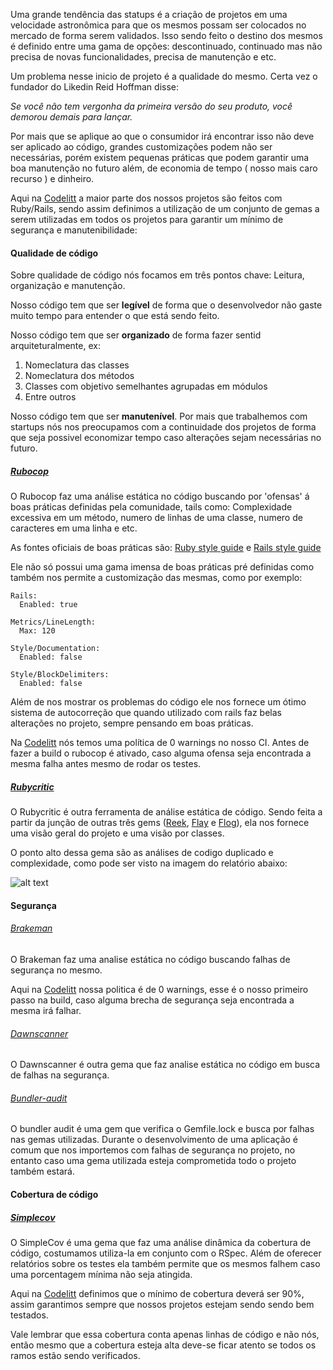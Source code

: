 Uma grande tendência das statups é a criação de projetos em uma
velocidade astronômica para que os mesmos possam ser colocados no
mercado de forma serem validados. Isso sendo feito o destino dos mesmos
é definido entre uma gama de opções: descontinuado, continuado mas não
precisa de novas funcionalidades, precisa de manutenção e etc.

Um problema nesse inicio de projeto é a qualidade do mesmo. Certa vez o
fundador do Likedin Reid Hoffman disse:

*Se você não tem vergonha da primeira versão do seu produto, você
demorou demais para lançar.*

Por mais que se aplique ao que o consumidor irá encontrar isso
não deve ser aplicado ao código, grandes customizações podem não ser
necessárias, porém existem pequenas práticas que podem garantir uma boa
manutenção no futuro além, de  economia de tempo ( nosso mais caro recurso ) e
dinheiro.

Aqui na [Codelitt](codelitt.com) a maior parte dos nossos projetos são
feitos com Ruby/Rails, sendo assim definimos a utilização de um conjunto
 de gemas a serem utilizadas em todos os projetos para garantir um mínimo de
segurança e manutenibilidade:

#### Qualidade de código

Sobre qualidade de código nós focamos em três pontos chave: Leitura,
organização e manutenção.

Nosso código tem que ser **legível** de forma que o desenvolvedor não gaste
muito tempo para entender o que está sendo feito.

Nosso código tem que ser **organizado** de forma fazer sentid
 arquiteturalmente, ex:

  1. Nomeclatura das classes
  2. Nomeclatura dos métodos
  3. Classes com objetivo semelhantes agrupadas em módulos
  4. Entre outros

Nosso código tem que ser **manutenível**. Por mais que trabalhemos com
startups nós nos preocupamos com a continuidade dos projetos de forma
que seja possivel economizar tempo caso alterações sejam necessárias no
futuro.

##### [Rubocop](https://github.com/bbatsov/rubocop)

O Rubocop faz uma análise estática no código buscando por 'ofensas' á
boas práticas definidas pela comunidade, tails como: Complexidade
excessiva em um método, numero de linhas de uma classe, numero de
caracteres em uma linha e etc.

As fontes oficiais de boas práticas são: [Ruby style
guide](https://github.com/bbatsov/ruby-style-guide) e [Rails style
guide](https://github.com/bbatsov/rails-style-guide)

Ele não só possui uma gama imensa de boas práticas pré definidas como
também nos permite a customização das mesmas, como por exemplo: 

```
Rails:
  Enabled: true

Metrics/LineLength:
  Max: 120

Style/Documentation:
  Enabled: false

Style/BlockDelimiters:
  Enabled: false
```

Além de nos mostrar os problemas do código ele nos fornece um ótimo
sistema de autocorreção que quando utilizado com rails faz belas
alterações no projeto, sempre pensando em boas práticas.

Na [Codelitt](codelitt.com) nós temos uma política de 0 warnings no
nosso CI. Antes de fazer a build o rubocop é ativado, caso alguma ofensa
seja encontrada a mesma falha antes mesmo de rodar os testes.

##### [Rubycritic](https://github.com/whitesmith/rubycritic)

O Rubycritic é outra ferramenta de análise estática de código. Sendo
feita a partir da junção de outras três gems
 ([Reek](https://github.com/troessner/reek),
 [Flay](https://github.com/seattlerb/flay) e
 [Flog](https://github.com/seattlerb/flog)), ela nos
fornece uma visão geral do projeto e uma visão por classes.

O ponto alto dessa gema são as análises de codigo duplicado e
complexidade, como pode ser visto na imagem do relatório abaixo:

![alt text](http://www.clipular.com/c/5227312822353920.png?k=xKPmaAjaIBnIg-ZwOJoLbZVlQZ8
"Ruby Critics image example")

#### Segurança

###### [Brakeman](https://github.com/presidentbeef/brakeman)

O Brakeman faz uma analise estática no código buscando falhas de segurança
no mesmo.

Aqui na [Codelitt](codelitt.com) nossa politica é de 0 warnings,
esse é o nosso primeiro passo na build, caso alguma brecha de segurança
seja encontrada a mesma irá falhar.

###### [Dawnscanner](https://github.com/thesp0nge/dawnscanner)

O Dawnscanner é outra gema que faz analise estática no código em busca
de falhas na segurança.

###### [Bundler-audit](https://github.com/rubysec/bundler-audit)

O bundler audit é uma gem que verifica o Gemfile.lock e busca por falhas
nas gemas utilizadas. Durante o desenvolvimento de uma aplicação é comum
que nos importemos com falhas de segurança no projeto, no entanto caso
uma gema utilizada esteja comprometida todo o projeto também estará.

#### Cobertura de código

##### [Simplecov](https://github.com/colszowka/simplecov)

O SimpleCov é uma gema que faz uma análise dinâmica da cobertura de
código, costumamos utiliza-la em conjunto com o RSpec. Além de oferecer
relatórios sobre os testes ela também permite que os mesmos falhem caso
uma porcentagem mínima não seja atingida.

Aqui na [Codelitt](codelitt.com) definimos que o mínimo de cobertura
deverá ser 90%, assim garantimos sempre que nossos projetos estejam
sendo sendo bem testados.

Vale lembrar que essa cobertura conta apenas linhas de código e não
nós, então mesmo que a cobertura esteja alta deve-se ficar atento se
todos os ramos estão sendo verificados.
